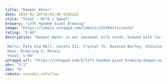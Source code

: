 ```yaml
---
title: "Deeper Water"
date: 2019-02-20T16:03:48.929526Z
style: "Stout - Milk / Sweet"
brewery: "Left Handed Giant Brewing"
image: "https://labels.untappd.com/labels/2357943?size=hd"
rating: "3.89"
description: "Deeper Water is our seasonal milk stout, brewed with lactose, vanilla and cacao nibs.  Malts: Pale Ale Malt, Carafa III, Crystal 75, Roasted Barley, Chocolate Hops: Bramling X, Mosaic Yeast: S-04"
untappd_url: "https://untappd.com/b/left-handed-giant-brewing-deeper-water/2357943"
abv: "5.1"
ibu: "0"
robots: noindex,nofollow
---
```

